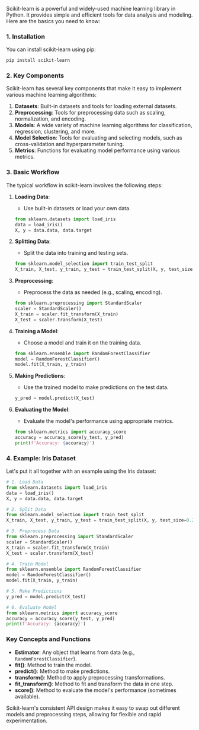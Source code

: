 
Scikit-learn is a powerful and widely-used machine learning library in Python. It provides simple and efficient tools for data analysis and modeling. Here are the basics you need to know:

### 1. Installation
You can install scikit-learn using pip:
```sh
pip install scikit-learn
```

### 2. Key Components
Scikit-learn has several key components that make it easy to implement various machine learning algorithms:

1. **Datasets**: Built-in datasets and tools for loading external datasets.
2. **Preprocessing**: Tools for preprocessing data such as scaling, normalization, and encoding.
3. **Models**: A wide variety of machine learning algorithms for classification, regression, clustering, and more.
4. **Model Selection**: Tools for evaluating and selecting models, such as cross-validation and hyperparameter tuning.
5. **Metrics**: Functions for evaluating model performance using various metrics.

### 3. Basic Workflow
The typical workflow in scikit-learn involves the following steps:

1. **Loading Data**:
   - Use built-in datasets or load your own data.
   ```python
   from sklearn.datasets import load_iris
   data = load_iris()
   X, y = data.data, data.target
   ```

2. **Splitting Data**:
   - Split the data into training and testing sets.
   ```python
   from sklearn.model_selection import train_test_split
   X_train, X_test, y_train, y_test = train_test_split(X, y, test_size=0.2, random_state=42)
   ```

3. **Preprocessing**:
   - Preprocess the data as needed (e.g., scaling, encoding).
   ```python
   from sklearn.preprocessing import StandardScaler
   scaler = StandardScaler()
   X_train = scaler.fit_transform(X_train)
   X_test = scaler.transform(X_test)
   ```

4. **Training a Model**:
   - Choose a model and train it on the training data.
   ```python
   from sklearn.ensemble import RandomForestClassifier
   model = RandomForestClassifier()
   model.fit(X_train, y_train)
   ```

5. **Making Predictions**:
   - Use the trained model to make predictions on the test data.
   ```python
   y_pred = model.predict(X_test)
   ```

6. **Evaluating the Model**:
   - Evaluate the model's performance using appropriate metrics.
   ```python
   from sklearn.metrics import accuracy_score
   accuracy = accuracy_score(y_test, y_pred)
   print(f'Accuracy: {accuracy}')
   ```

### 4. Example: Iris Dataset
Let's put it all together with an example using the Iris dataset:

```python
# 1. Load Data
from sklearn.datasets import load_iris
data = load_iris()
X, y = data.data, data.target

# 2. Split Data
from sklearn.model_selection import train_test_split
X_train, X_test, y_train, y_test = train_test_split(X, y, test_size=0.2, random_state=42)

# 3. Preprocess Data
from sklearn.preprocessing import StandardScaler
scaler = StandardScaler()
X_train = scaler.fit_transform(X_train)
X_test = scaler.transform(X_test)

# 4. Train Model
from sklearn.ensemble import RandomForestClassifier
model = RandomForestClassifier()
model.fit(X_train, y_train)

# 5. Make Predictions
y_pred = model.predict(X_test)

# 6. Evaluate Model
from sklearn.metrics import accuracy_score
accuracy = accuracy_score(y_test, y_pred)
print(f'Accuracy: {accuracy}')
```

### Key Concepts and Functions
- **Estimator**: Any object that learns from data (e.g., `RandomForestClassifier`).
- **fit()**: Method to train the model.
- **predict()**: Method to make predictions.
- **transform()**: Method to apply preprocessing transformations.
- **fit_transform()**: Method to fit and transform the data in one step.
- **score()**: Method to evaluate the model's performance (sometimes available).

Scikit-learn's consistent API design makes it easy to swap out different models and preprocessing steps, allowing for flexible and rapid experimentation.
